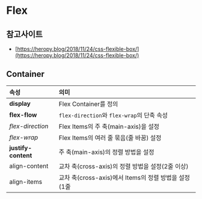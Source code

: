 # Flex

## 참고사이트

* [https://heropy.blog/2018/11/24/css-flexible-box/](https://heropy.blog/2018/11/24/css-flexible-box/)



## Container



| 속성 | 의미 |
| :--- | :--- |
| **display** | Flex Container를 정의 |
| **flex-flow** | `flex-direction`와 `flex-wrap`의 단축 속성 |
| _flex-direction_ | Flex Items의 주 축\(main-axis\)을 설정 |
| _flex-wrap_ | Flex Items의 여러 줄 묶음\(줄 바꿈\) 설정 |
| **justify-content** | 주 축\(main-axis\)의 정렬 방법을 설정 |
| align-content | 교차 축\(cross-axis\)의 정렬 방법을 설정\(2줄 이상\) |
| align-items | 교차 축\(cross-axis\)에서 Items의 정렬 방법을 설정\(1줄 |

